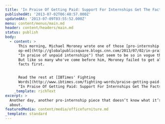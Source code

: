 ```yaml
---
title: 'In Praise Of Getting Paid: Support For Internships Get The Facts Wrong'
publishedAt: '2013-07-02T06:48:57.000Z'
updatedAt: '2013-07-09T03:55:52.000Z'
menu: content/menus/main.md
header: content/headers/main.md
status: publish
body:
  - content: >
      This morning, Michael Moroney wrote one of those [pro-internship
      op-ed](http://globalpublicsquare.blogs.cnn.com/2013/07/02/in-praise-of-unpaid-internships/
      "In praise of unpaid internships") that seem to be so in vogue these days.
      But like so many who've come before him, Moroney failed to get all the
      facts first.


      Read the rest at [IBTimes' Fighting
      Words](http://www.ibtimes.com/fighting-words/praise-getting-paid-support-internships-get-facts-wrong-1331691
      "In Praise Of Getting Paid: Support For Internships Get The Facts Wrong").
    _template: richText
excerpt: >
  Another day, another pro-internship piece that doesn’t know what it’s talking
  about.
featuredMedia: content/media/officefurniture.md
_template: standard
---
```



